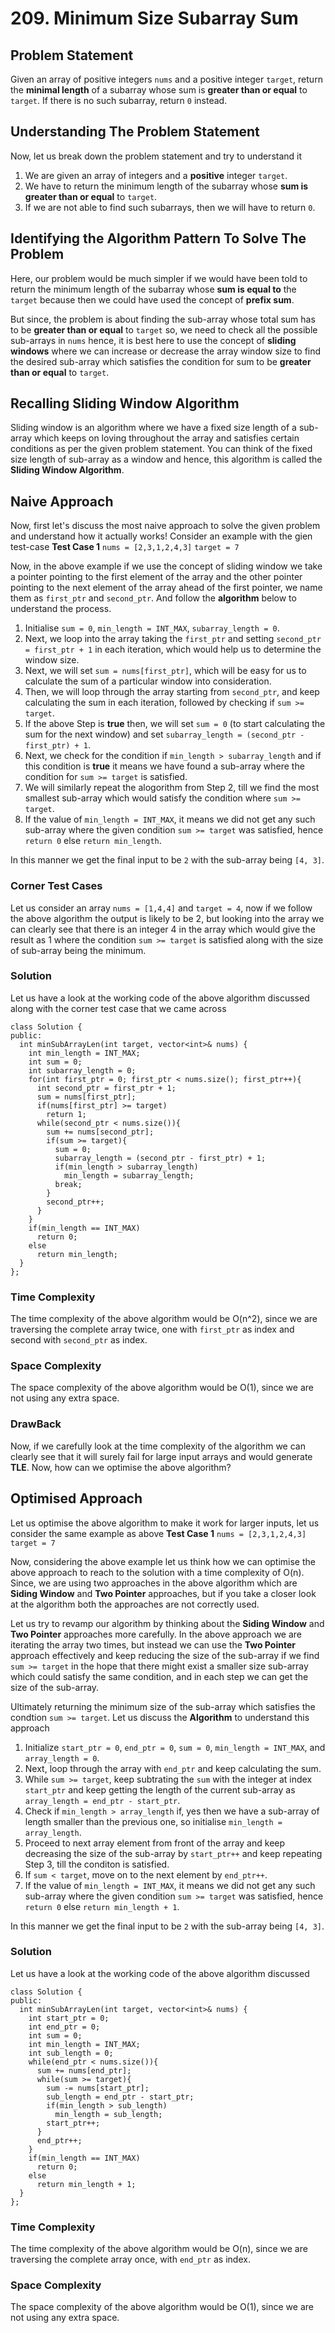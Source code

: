 # 209. Minimum Size Subarray Sum
## Problem Statement
Given an array of positive integers `nums` and a positive integer `target`, return the **minimal length** of a subarray whose sum is **greater than or equal** to `target`. If there is no such subarray, return `0` instead.

## Understanding The Problem Statement
Now, let us break down the problem statement and try to understand it
1. We are given an array of integers and a **positive** integer `target`.
2. We have to return the minimum length of the subarray whose **sum is greater than or equal** to `target`.
3. If we are not able to find such subarrays, then we will have to return `0`.

## Identifying the Algorithm Pattern To Solve The Problem
Here, our problem would be much simpler if we would have been told to return the minimum length of the subarray whose **sum is equal to** the `target` because then we could have used the concept of **prefix sum**. 

But since, the problem is about finding the sub-array whose total sum has to be **greater than or equal** to `target` so, we need to check all the possible sub-arrays in `nums` hence, it is best here to use the concept of **sliding windows** where we can increase or decrease the array window size to find the desired sub-array which satisfies the condition for sum to be **greater than or equal** to `target`.

## Recalling Sliding Window Algorithm
Sliding window is an algorithm where we have a fixed size length of a sub-array which keeps on loving throughout the array and satisfies certain conditions as per the given problem statement. You can think of the fixed size length of sub-array as a window and hence, this algorithm is called the **Sliding Window Algorithm**.

## Naive Approach
Now, first let's discuss the most naive approach to solve the given problem and understand how it actually works! Consider an example with the gien test-case
**Test Case 1**
`nums = [2,3,1,2,4,3]`
`target = 7`

Now, in the above example if we use the concept of sliding window we take a pointer pointing to the first element of the array and the other pointer pointing to the next element of the array ahead of the first pointer, we name them as `first_ptr` and `second_ptr`. And follow the **algorithm** below to understand the process.
1. Initialise `sum = 0`, `min_length = INT_MAX`, `subarray_length = 0`.
2. Next, we loop into the array taking the `first_ptr` and setting `second_ptr = first_ptr + 1` in each iteration, which would help us to determine the window size.
3. Next, we will set `sum = nums[first_ptr]`, which will be easy for us to calculate the sum of a particular window into consideration.
4. Then, we will loop through the array starting from `second_ptr`, and keep calculating the sum in each iteration, followed by checking if `sum >= target`.
5. If the above Step is **true** then, we will set `sum = 0` (to start calculating the sum for the next window) and set `subarray_length = (second_ptr - first_ptr) + 1`.
6. Next, we check for the condition if `min_length > subarray_length` and if this condition is **true** it means we have found a sub-array where the condition for `sum >= target` is satisfied.
7. We will similarly repeat the alogorithm from Step 2, till we find the most smallest sub-array which would satisfy the condition where `sum >= target`.
8. If the value of `min_length = INT_MAX`, it means we did not get any such sub-array where the given condition `sum >= target` was satisfied, hence `return 0` else `return min_length`.

In this manner we get the final input to be `2` with the sub-array being `[4, 3]`.

### Corner Test Cases
Let us consider an array `nums = [1,4,4]` and `target = 4`, now if we follow the above algorithm the output is likely to be 2, but looking into the array we can clearly see that there is an integer 4 in the array which would give the result as 1 where the condition `sum >= target` is satisfied along with the size of sub-array being the minimum.

### Solution
Let us have a look at the working code of the above algorithm discussed along with the corner test case that we came across

```
class Solution {
public:
  int minSubArrayLen(int target, vector<int>& nums) {
    int min_length = INT_MAX;
    int sum = 0;
    int subarray_length = 0;
    for(int first_ptr = 0; first_ptr < nums.size(); first_ptr++){
      int second_ptr = first_ptr + 1;
      sum = nums[first_ptr];
      if(nums[first_ptr] >= target)
        return 1;
      while(second_ptr < nums.size()){
        sum += nums[second_ptr];
        if(sum >= target){
          sum = 0;
          subarray_length = (second_ptr - first_ptr) + 1;
          if(min_length > subarray_length)
            min_length = subarray_length;
          break;
        }
        second_ptr++;
      }
    }
    if(min_length == INT_MAX)
      return 0;
    else
      return min_length;
  }
};
```

### Time Complexity
The time complexity of the above algorithm would be O(n^2), since we are traversing the complete array twice, one with `first_ptr` as index and second with `second_ptr` as index.

### Space Complexity
The space complexity of the above algorithm would be O(1), since we are not using any extra space.

### DrawBack
Now, if we carefully look at the time complexity of the algorithm we can clearly see that it will surely fail for large input arrays and would generate **TLE**. Now, how can we optimise the above algorithm?

## Optimised Approach
Let us optimise the above algorithm to make it work for larger inputs, let us consider the same example as above
**Test Case 1**
`nums = [2,3,1,2,4,3]`
`target = 7`

Now, considering the above example let us think how we can optimise the above approach to reach to the solution with a time complexity of O(n). Since, we are using two approaches in the above algorithm which are **Siding Window** and **Two Pointer** approaches, but if you take a closer look at the algorithm both the approaches are not correctly used.

Let us try to revamp our algorithm by thinking about the **Siding Window** and **Two Pointer** approaches more carefully. In the above approach we are iterating the array two times, but instead we can use the  **Two Pointer** approach effectively and keep reducing the size of the sub-array if we find `sum >= target` in the hope that there might exist a smaller size sub-array which could satisfy the same condition, and in each step we can get the size of the sub-array.

Ultimately returning the minimum size of the sub-array which satisfies the condtion `sum >= target`. Let us discuss the **Algorithm** to understand this approach

1. Initialize `start_ptr = 0`, `end_ptr = 0`, `sum = 0`, `min_length = INT_MAX`, and `array_length = 0`.
2. Next, loop through the array with `end_ptr` and keep calculating the sum.
3. While `sum >= target`, keep subtrating the `sum` with the integer at index `start_ptr` and keep getting the length of the current sub-array as `array_length = end_ptr - start_ptr`.
4. Check if `min_length > array_length` if, yes then we have a sub-array of length smaller than the previous one, so initialise `min_length = array_length`.
5. Proceed to next array element from front of the array and keep decreasing the size of the sub-array by `start_ptr++` and keep repeating Step 3, till the conditon is satisfied.
6. If `sum < target`, move on to the next element by `end_ptr++`.
7. If the value of `min_length = INT_MAX`, it means we did not get any such sub-array where the given condition `sum >= target` was satisfied, hence `return 0` else `return min_length + 1`.

In this manner we get the final input to be `2` with the sub-array being `[4, 3]`.

### Solution
Let us have a look at the working code of the above algorithm discussed

```
class Solution {
public:
  int minSubArrayLen(int target, vector<int>& nums) {
    int start_ptr = 0;
    int end_ptr = 0;
    int sum = 0;
    int min_length = INT_MAX;
    int sub_length = 0;
    while(end_ptr < nums.size()){
      sum += nums[end_ptr];
      while(sum >= target){
        sum -= nums[start_ptr];
        sub_length = end_ptr - start_ptr;
        if(min_length > sub_length)
          min_length = sub_length;
        start_ptr++;
      }
      end_ptr++;
    }
    if(min_length == INT_MAX)
      return 0;
    else
      return min_length + 1;
  }
};
```

### Time Complexity
The time complexity of the above algorithm would be O(n), since we are traversing the complete array once, with `end_ptr` as index.

### Space Complexity
The space complexity of the above algorithm would be O(1), since we are not using any extra space.